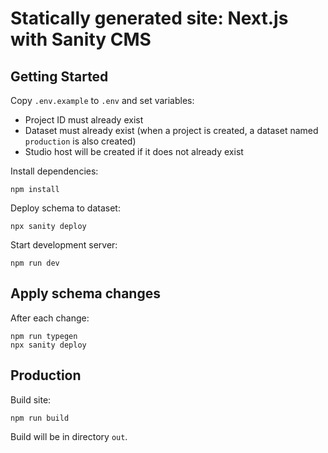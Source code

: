 # Statically generated site: Next.js with Sanity CMS

## Getting Started

Copy `.env.example` to `.env` and set variables:

- Project ID must already exist
- Dataset must already exist (when a project is created, a dataset named `production` is also created)
- Studio host will be created if it does not already exist

Install dependencies:

```
npm install
```

Deploy schema to dataset:

```
npx sanity deploy
```

Start development server:

```
npm run dev
```

## Apply schema changes

After each change:

```
npm run typegen
npx sanity deploy
```

## Production

Build site:

```
npm run build
```

Build will be in directory `out`.
